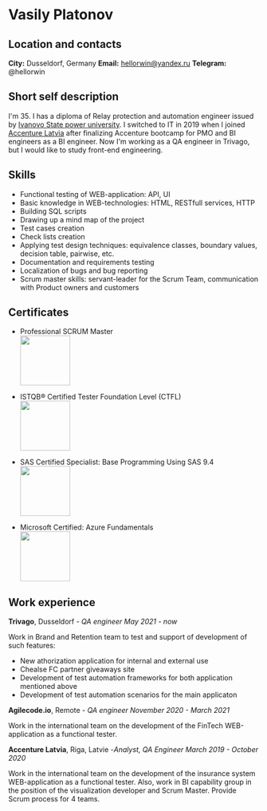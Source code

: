 # Vasily Platonov

## Location and contacts

**City:** Dusseldorf, Germany
**Email:** hellorwin@yandex.ru
**Telegram:** @hellorwin

## Short self description

I'm 35. I has a diploma of Relay protection and automation engineer issued by [Ivanovo State power university](http://eng.ispu.ru/).
I switched to IT in 2019 when I joined [Accenture Latvia](https://www.accenture.com/lv-en/about/company/about-latvia) after finalizing Accenture bootcamp for PMO and BI engineers as a BI engineer.
Now I'm working as a QA engineer in Trivago, but I would like to study front-end engineering.

## Skills

- Functional testing of WEB-application: API, UI
- Basic knowledge in WEB-technologies: HTML, RESTfull services, HTTP
- Building SQL scripts
- Drawing up a mind map of the project
- Test cases creation
- Check lists creation
- Applying test design techniques: equivalence classes, boundary values, decision table, pairwise, etc.
- Documentation and requirements testing
- Localization of bugs and bug reporting
- Scrum master skills: servant-leader for the Scrum Team, communication with Product owners and customers

## Certificates

- Professional SCRUM Master\
  <img src="https://static.scrum.org/web/badges/badge-psmi.svg" width="100">

- ISTQB® Certified Tester Foundation Level (CTFL)\
  <img src="https://images.credly.com/size/340x340/images/12c64ffc-c5af-4be8-8fdc-8de91879be44/Brightest_CTFL.png" width="100">

- SAS Certified Specialist: Base Programming Using SAS 9.4\
  <img src="https://images.credly.com/size/340x340/images/caa44bb1-cd83-44ad-bb28-5784e6a7a95a/new_certification_badge_image.png" width="100">

- Microsoft Certified: Azure Fundamentals\
  <img src="https://images.credly.com/size/340x340/images/be8fcaeb-c769-4858-b567-ffaaa73ce8cf/image.png" width="100">

## Work experience

**Trivago**, Dusseldorf - _QA engineer_
_May 2021 - now_

Work in Brand and Retention team to test and support of development of such features:

- New athorization application for internal and external use [](https://auth.trivago.com)
- Chealse FC partner giveaways site [](https://www.trivago.co.uk/chelseafc/)
- Development of test automation frameworks for both application mentioned above
- Development of test automation scenarios for the main applicaton [](https://www.trivago.com/)

**Agilecode.io**, Remote - _QA engineer_
_November 2020 - March 2021_

Work in the international team on the development of the FinTech WEB-application as a functional tester.

**Accenture Latvia**, Riga, Latvie -_Analyst, QA Engineer_
_March 2019 - October 2020_

Work in the international team on the development of the insurance system WEB-application as a functional tester.
Also, work in BI capability group in the position of the visualization developer and Scrum Master. Provide Scrum process for 4 teams.
